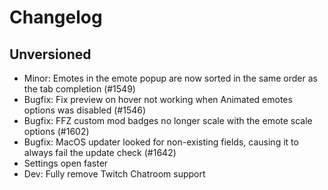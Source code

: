 # Changelog

## Unversioned
- Minor: Emotes in the emote popup are now sorted in the same order as the tab completion (#1549)
- Bugfix: Fix preview on hover not working when Animated emotes options was disabled (#1546)
- Bugfix: FFZ custom mod badges no longer scale with the emote scale options (#1602)
- Bugfix: MacOS updater looked for non-existing fields, causing it to always fail the update check (#1642)
- Settings open faster
- Dev: Fully remove Twitch Chatroom support

